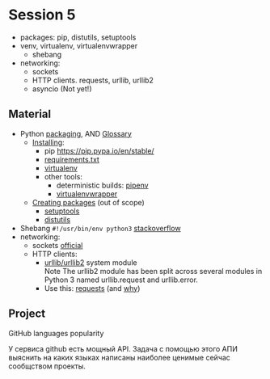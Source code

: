 # Session 5
- packages: pip, distutils, setuptools
- venv, virtualenv, virtualenvwrapper 
  - shebang
- networking: 
  - sockets
  - HTTP clients. requests, urllib, urllib2
  - asyncio (Not yet!)

## Material
- Python [packaging](https://packaging.python.org/), AND [Glossary](https://packaging.python.org/glossary/)
  - [Installing](https://packaging.python.org/tutorials/installing-packages/):
      - pip https://pip.pypa.io/en/stable/
      - [requirements.txt](https://pip.pypa.io/en/stable/user_guide/#requirements-files)
      - [virtualenv](https://virtualenv.pypa.io/en/stable/)  
      - other tools:
        - deterministic builds: [pipenv](https://pipenv.readthedocs.io/en/latest/) 
        - [virtualenvwrapper](https://virtualenvwrapper.readthedocs.io/en/latest/)
  - [Creating packages](https://packaging.python.org/tutorials/packaging-projects/) (out of scope)
    - [setuptools](https://setuptools.readthedocs.io/en/latest/)  
    - [distutils](https://packaging.python.org/key_projects/#distutils)
- Shebang `#!/usr/bin/env python3` [stackoverflow](https://stackoverflow.com/questions/6908143/should-i-put-shebang-in-python-scripts-and-what-form-should-it-take)  
- networking: 
  - sockets [official](https://docs.python.org/3/library/socket.html#example)
  - HTTP clients:
    - [urllib/urllib2](https://docs.python.org/3/library/urllib.html) system module<br> 
      Note The urllib2 module has been split across several modules in Python 3 named urllib.request and urllib.error.
    - Use this: [requests](http://docs.python-requests.org/en/master/user/quickstart/) (and [why](https://stackoverflow.com/questions/2018026/what-are-the-differences-between-the-urllib-urllib2-and-requests-module))
    
     

## Project
GitHub languages popularity

У сервиса github есть мощный API. Задача с помощью этого АПИ выяснить 
на каких языках написаны наиболее ценимые сейчас сообщством проекты.
